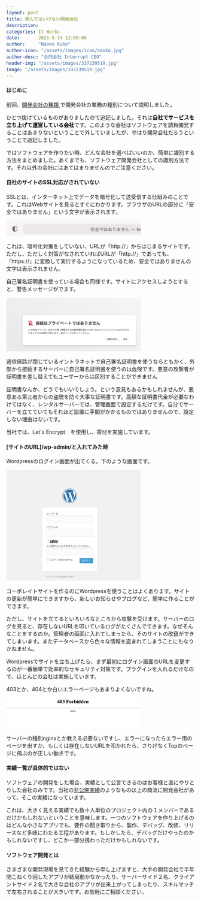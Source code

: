 ```yaml
---
layout: post
title: 頼んではいけない開発会社
description: 
categories: It Works
date:       2021-5-14 12:00:00
author:     "Naoko Kubo"
author-icon: "/assets/images/icon/naoko.jpg"
author-desc: "合同会社 Interrupt CEO"
header-img: "/assets/images/337239519.jpg"
image: "/assets/images/337239519.jpg"
---
```


<h4 class="blogtitle">はじめに</h4>
<p>前回、<a href="https://www.interrupt.technology/it/works/2021/05/12/itworks.html" target="_blank">開発会社の種類 </a>で開発会社の業務の種別について説明しました。</p>
<p>ひとつ抜けているものがありましたので追記しました。それは<b style="color:#000;">自社でサービスを立ち上げて運営している会社</b>です。このような会社はソフトウェアを請負開発することはあまりないということで外していましたが、やはり開発会社だろうということで追記しました。</p>
<p>ではソフトウェアを作りたい時、どんな会社を選べばいいのか、簡単に識別する方法をまとめました。あくまでも、ソフトウェア開発会社としての識別方法です。それ以外の会社にはあてはまりませんのでご注意ください。</p>
<h4 class="blogtitle">自社のサイトのSSL対応がされていない</h4>
<p>SSLとは、インターネット上でデータを暗号化して送受信する仕組みのことです。これはWebサイトを見るとすぐにわかります。ブラウザのURLの部分に「安全ではありません」という文字が表示されます。</p>
<img src="/assets/images/blog/20210514ss1.jpg"  style="width:360px;">
<p>これは、暗号化対策をしていない、URLが「http://」からはじまるサイトです。ただし、ただしく対策がなされていればURLが「http://」であっても、「https://」に変換して実行するようになっているため、安全ではありませんの文字は表示されません。</p>
<p>自己署名証明書を使っている場合も同様です。サイトにアクセスしようとすると、警告メッセージがでます。</p>
<img src="/assets/images/blog/20210514ss2.jpg"  style="width:360px;">
<p>通信経路が閉じているイントラネットで自己署名証明書を使うならともかく、外部から接続するサーバーに自己署名証明書を使うのは危険です。悪意の攻撃者が証明書を差し替えてもユーザーからは区別することができません</p>
<p>証明書なんか、どうでもいいでしょう。という意見もあるかもしれませんが、悪意ある第三者からの盗聴を防ぐ大事な証明書です。高額な証明書代金が必要なわけではなく、レンタルサーバーでは、管理画面で設定するだけです。自分でサーバーを立てていてもそれほど設置に手間がかかるものではありませんので、設定しない理由はないです。</p>
<p>当社では、Let's Encrypt　を使用し、寄付を実施しています。</p>
<h4 class="blogtitle">[サイトのURL]/wp-admin/と入れてみた時</h4>
<p>Wordpressのログイン画面が出てくる。下のような画面です。</p>
<img src="/assets/images/blog/20210514ss3.jpg"  style="width:360px;">
<p>コーポレイトサイトを作るのにWordpressを使うことはよくあります。サイトの更新が簡単にできますから、新しいお知らせやブログなど、簡単に作ることができます。</p>
<p>ただし、サイトを立てるといろいろなところから攻撃を受けます。サーバーのログを見ると、存在しないURLを叩いているログがたくさんでてきます。なぜそんなことをするのか。管理者の画面に入れてしまったら、そのサイトの改竄ができてしまいます。またデータベースから色々な情報を盗まれてしまうことにもなりかねません。</p>
<p> Wordpressでサイトを立ち上げたら、まず最初にログイン画面のURLを変更するのが一番簡単で効率的なセキュリティ対策です。プラグインを入れるだけなので、ほとんどの会社は実施しています。</p>
<p>403とか、404とか白いエラーページもあまりよくないですね。</p>
<img src="/assets/images/blog/20210514ss4.jpg"  style="width:360px;">
<p>サーバーの種別nginxとか教える必要ないですし、エラーになったらエラー用のページを出すか、もしくは存在しないURLを叩かれたら、さりげなくTopのページに飛ぶのが正しい動きです。</p>
<h4 class="blogtitle">実績一覧が具体的ではない</h4>
<p>ソフトウェアの開発をした場合、実績として公言できるのはお客様と直にやりとりした会社のみです。当社の<a href="https://www.interrupt.technology/desc/performance_work.html" target="_blank">非公開実績</a>のようなものは上の商流に開発会社があって、そこの実績になっています。</p>
<p>これは、大きく見える実績でも数十人単位のプロジェクト内の１メンバーであるだけかもしれないということを意味します。一つのソフトウェアを作り上げるのはどんな小さなアプリでも、要件の聞き取りから、製作、デバッグ、改修、リリースなど多岐にわたる工程があります。もしかしたら、デバッグだけやったのかもしれないですし、どこか一部分携わっただけかもしれないです。</p>
<h4 class="blogtitle">ソフトウェア開発とは</h4>
<p>さまざまな開発現場を見てきた経験から申し上げますと、大手の開発会社で半年間こねくり回したアプリが結局動かなかったり、サーバーサイド２名、クライアントサイド２名で大きな会社のアプリが出来上がってしまったり、スキルマッチで左右されることが大きいです。お気軽にご相談ください。</p>
